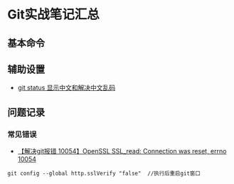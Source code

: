 # Git实战笔记汇总

## 基本命令



## 辅助设置

- [git status 显示中文和解决中文乱码](https://blog.csdn.net/u012145252/article/details/81775362)



## 问题记录

### 常见错误

- [【解决git报错 10054】OpenSSL SSL_read: Connection was reset, errno 10054](https://blog.csdn.net/weixin_40908748/article/details/122367878)

```
git config --global http.sslVerify "false"  //执行后重启git窗口
```


